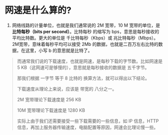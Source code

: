 # 网速是什么算的?

1. 网络线路的计量单位，也就是我们通常说的 2M 宽带，10 M 宽带的单位，是 **比特每秒（bits per second）**。比特每秒 的缩写为 bps，意思是每秒接收的平均比特数。更大的单位是 千比特每秒（Kbps）或 兆比特每秒（Mbps）。2M宽带，意味着每秒平均可以接受 2Mb 的数据，也就是二百万左右比特的数据，在这里，小写 b 的意思就是比特了。

>而通常我们说的下载速度，也就是网速，是每秒下载的字节数。比如网速是 5 KB（这网速可是够慢的），意思就是每秒接收的数据是 五千字节。
>
>那我们根据 一字节 等于 8 比特的 换算方法，就可以得出以下结论。
>
>下载速度从理论上来说，应该是 带宽的 八分之一。
>
>2M 宽带理论下载速度是 256 KB
>
>10M 宽带理论下载速度是 1280 KB
>
>实际上由于我们还需要接受一些下载需要的一些信息，如 IP 信息，HTTP 信息，再加上服务器传输速度，电脑配置等原因，网速会比理论慢一些。
